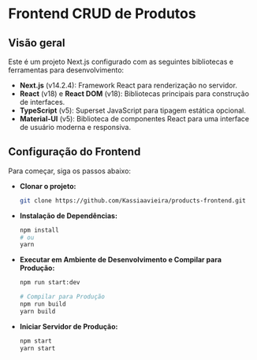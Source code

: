 # Frontend CRUD de Produtos

## Visão geral

Este é um projeto Next.js configurado com as seguintes bibliotecas e ferramentas para desenvolvimento:

- **Next.js** (v14.2.4): Framework React para renderização no servidor.
- **React** (v18) e **React DOM** (v18): Bibliotecas principais para construção de interfaces.
- **TypeScript** (v5): Superset JavaScript para tipagem estática opcional.
- **Material-UI** (v5): Biblioteca de componentes React para uma interface de usuário moderna e responsiva.

## Configuração do Frontend

Para começar, siga os passos abaixo:

- **Clonar o projeto:**
  ```bash
  git clone https://github.com/Kassiaavieira/products-frontend.git

- **Instalação de Dependências:**
  ```bash
  npm install
  # ou
  yarn
- **Executar em Ambiente de Desenvolvimento e Compilar para Produção:**
    ```bash
    npm run start:dev

    # Compilar para Produção
    npm run build
    yarn build
- **Iniciar Servidor de Produção:**
    ```bash
    npm start
    yarn start